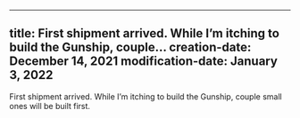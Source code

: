 ----
title: First shipment arrived. While I’m itching to build the Gunship, couple…
creation-date: December 14, 2021
modification-date: January 3, 2022
----

First shipment arrived. While I’m itching to build the Gunship, couple small ones will be built first.

 
 
 
 
 
 
 
 
 
 
 
 
 
 
  
 
 
 

